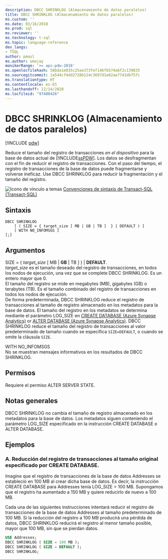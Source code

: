 ```yaml
---
description: DBCC SHRINKLOG (Almacenamiento de datos paralelos)
title: DBCC SHRINKLOG (Almacenamiento de datos paralelos)
ms.custom: ''
ms.date: 03/16/2018
ms.prod: sql
ms.reviewer: ''
ms.technology: t-sql
ms.topic: language-reference
dev_langs:
- TSQL
author: pmasl
ms.author: umajay
monikerRange: '>= aps-pdw-2016'
ms.openlocfilehash: 58bda1e035c25ae373fef14bfb574a6f2c139835
ms.sourcegitcommit: 1a544cf4dd2720b124c3697d1e62ae7741db757c
ms.translationtype: HT
ms.contentlocale: es-ES
ms.lasthandoff: 12/14/2020
ms.locfileid: "97480426"
---
```

# <a name="dbcc-shrinklog-parallel-data-warehouse"></a>DBCC SHRINKLOG (Almacenamiento de datos paralelos)

[!INCLUDE [pdw](../../includes/applies-to-version/pdw.md)]

Reduce el tamaño del registro de transacciones *en el dispositivo* para la base de datos actual de [!INCLUDE[ssPDW](../../includes/sspdw-md.md)]. Los datos se desfragmentan con el fin de reducir el registro de transacciones. Con el paso del tiempo, el registro de transacciones de la base de datos puede fragmentarse y volverse ineficaz. Use DBCC SHRINKLOG para reducir la fragmentación y el tamaño del registro.
  
![Icono de vínculo a temas](../../database-engine/configure-windows/media/topic-link.gif "Icono de vínculo de tema") [Convenciones de sintaxis de Transact-SQL &#40;Transact-SQL&#41;](../../t-sql/language-elements/transact-sql-syntax-conventions-transact-sql.md)
  
## <a name="syntax"></a>Sintaxis  
  
```syntaxsql
DBCC SHRINKLOG   
    [ ( SIZE = { target_size [ MB | GB | TB ]  } | DEFAULT ) ]   
    [ WITH NO_INFOMSGS ]   
[;]  
```  

## <a name="arguments"></a>Argumentos

SIZE = { *target_size* [ MB \| **GB** \| TB ]  } \| **DEFAULT**.  
*target_size* es el tamaño deseado del registro de transacciones, en todos los nodos de ejecución, una vez que se complete DBCC SHRINKLOG. Es un entero mayor que 0.  
El tamaño del registro se mide en megabytes (MB), gigabytes (GB) o terabytes (TB). Es el tamaño combinado del registro de transacciones en todos los nodos de ejecución.  
De forma predeterminada, DBCC SHRINKLOG reduce el registro de transacciones al tamaño de registro almacenado en los metadatos para la base de datos. El tamaño del registro en los metadatos se determina mediante el parámetro LOG_SIZE en [CREATE DATABASE &#40;Azure Synapse Analytics&#41;](../statements/create-database-transact-sql.md) or [ALTER DATABASE &#40;Azure Synapse Analytics&#41;](../statements/alter-database-transact-sql.md). DBCC SHRINKLOG reduce el tamaño del registro de transacciones al valor predeterminado de tamaño cuando se especifica `SIZE=DEFAULT`, o cuando se omite la cláusula `SIZE`.
  
WITH NO_INFOMSGS  
No se muestran mensajes informativos en los resultados de DBCC SHRINKLOG.  
  
## <a name="permissions"></a>Permisos

Requiere el permiso ALTER SERVER STATE.

## <a name="general-remarks"></a>Notas generales

DBCC SHRINKLOG no cambia el tamaño de registro almacenado en los metadatos para la base de datos. Los metadatos siguen conteniendo el parámetro LOG_SIZE especificado en la instrucción CREATE DATABASE o ALTER DATABASE.
  
## <a name="examples"></a>Ejemplos

### <a name="a-shrink-the-transaction-log-to-the-original-size-specified-by-create-database"></a>A. Reducción del registro de transacciones al tamaño original especificado por CREATE DATABASE.  
Imagine que el registro de transacciones de la base de datos Addresses se estableció en 100 MB al crear dicha base de datos. Es decir, la instrucción CREATE DATABASE para Addresses tenía LOG_SIZE = 100 MB. Supongamos que el registro ha aumentado a 150 MB y quiere reducirlo de nuevo a 100 MB.
  
Cada una de las siguientes instrucciones intentará reducir el registro de transacciones de la base de datos Addresses al tamaño predeterminado de 100 MB. Si la reducción del registro a 100 MB producirá una pérdida de datos, DBCC SHRINKLOG reducirá el registro al menor tamaño posible, mayor que 100 MB, sin que se pierdan datos.

```sql
USE Addresses;  
DBCC SHRINKLOG ( SIZE = 100 MB );  
DBCC SHRINKLOG ( SIZE = DEFAULT );  
DBCC SHRINKLOG;  
```